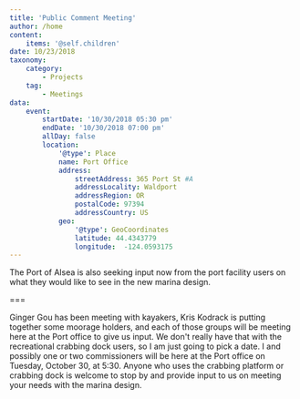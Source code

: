 ```yaml
---
title: 'Public Comment Meeting'
author: /home
content:
    items: '@self.children'
date: 10/23/2018
taxonomy:
    category:
        - Projects
    tag:
        - Meetings
data:
    event:
        startDate: '10/30/2018 05:30 pm'
        endDate: '10/30/2018 07:00 pm'
        allDay: false
        location:
            '@type': Place
            name: Port Office
            address:
                streetAddress: 365 Port St #A
                addressLocality: Waldport
                addressRegion: OR
                postalCode: 97394
                addressCountry: US
            geo:
                '@type': GeoCoordinates
                latitude: 44.4343779
                longitude:  -124.0593175
---
```


The Port of Alsea is also seeking input now from the port facility users on what they would like to see in the new marina design.

===

Ginger Gou has been meeting with kayakers, Kris Kodrack is putting together some moorage holders, and each of those groups will be meeting here at the Port office to give us input. We don't really have that with the recreational crabbing dock users, so I am just going to pick a date. I and possibly one or two commissioners will be here at the Port office on Tuesday, October 30, at 5:30. Anyone who uses the crabbing platform or crabbing dock is welcome to stop by and provide input to us on meeting your needs with the marina design.
